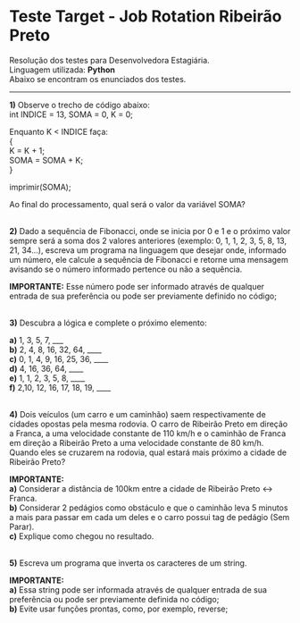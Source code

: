 # Teste Target - Job Rotation Ribeirão Preto

Resolução dos testes para Desenvolvedora Estagiária.<br>
Linguagem utilizada: <strong>Python</strong><br>
Abaixo se encontram os enunciados dos testes.<br>
___

<strong>1)</strong> Observe o trecho de código abaixo: <br>
int INDICE = 13, SOMA = 0, K = 0;

Enquanto K < INDICE faça: <br>
{ <br>
K = K + 1; <br>
SOMA = SOMA + K;<br>
}

imprimir(SOMA);

Ao final do processamento, qual será o valor da variável SOMA? <br><br>

<strong>2)</strong> Dado a sequência de Fibonacci, onde se inicia por 0 e 1 e o próximo valor sempre será a soma dos 2 valores anteriores (exemplo: 0, 1, 1, 2, 3, 5, 8, 13, 21, 34...), escreva um programa na linguagem que desejar onde, informado um número, ele calcule a sequência de Fibonacci e retorne uma mensagem avisando se o número informado pertence ou não a sequência.

<strong>IMPORTANTE:</strong> Esse número pode ser informado através de qualquer entrada de sua preferência ou pode ser previamente definido no código;<br><br>

<strong>3)</strong> Descubra a lógica e complete o próximo elemento:

<strong>a)</strong> 1, 3, 5, 7, ___ <br>
<strong>b)</strong> 2, 4, 8, 16, 32, 64, ____ <br>
<strong>c)</strong> 0, 1, 4, 9, 16, 25, 36, ____ <br>
<strong>d)</strong> 4, 16, 36, 64, ____ <br>
<strong>e)</strong> 1, 1, 2, 3, 5, 8, ____ <br>
<strong>f)</strong> 2,10, 12, 16, 17, 18, 19, ____ <br><br>

<strong>4)</strong> Dois veículos (um carro e um caminhão) saem respectivamente de cidades opostas pela mesma rodovia. O carro de Ribeirão Preto em direção a Franca, a uma velocidade constante de 110 km/h e o caminhão de Franca em direção a Ribeirão Preto a uma velocidade constante de 80 km/h. Quando eles se cruzarem na rodovia, qual estará mais próximo a cidade de Ribeirão Preto?

<strong>IMPORTANTE:</strong><br>
<strong>a)</strong> Considerar a distância de 100km entre a cidade de Ribeirão Preto <-> Franca.<br>
<strong>b)</strong> Considerar 2 pedágios como obstáculo e que o caminhão leva 5 minutos a mais para passar em cada um deles e o carro possui tag de pedágio (Sem Parar).<br>
<strong>c)</strong> Explique como chegou no resultado.<br><br>

<strong>5)</strong> Escreva um programa que inverta os caracteres de um string.

<strong>IMPORTANTE:</strong><br>
<strong>a)</strong> Essa string pode ser informada através de qualquer entrada de sua preferência ou pode ser previamente definida no código; <br>
<strong>b)</strong> Evite usar funções prontas, como, por exemplo, reverse;
